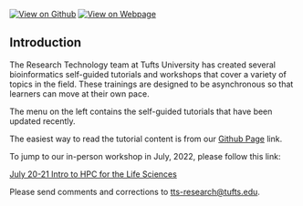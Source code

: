 [![View on Github](https://img.shields.io/badge/github-%23121011.svg?style=for-the-badge&logo=github&logoColor=white)](https://github.com/tuftsdatalab/Research_Technology_Bioinformatics)
[![View on Webpage](https://img.shields.io/badge/Google%20Chrome-4285F4?style=for-the-badge&logo=GoogleChrome&logoColor=white)](https://tuftsdatalab.github.io/Research_Technology_Bioinformatics/)

## Introduction

The Research Technology team at Tufts University has created several bioinformatics self-guided tutorials and workshops that cover a variety of topics in the field. These trainings are designed to be asynchronous so that learners can move at their own pace.

The menu on the left contains the self-guided tutorials that have been updated recently.

The easiest way to read the tutorial content is from our [Github Page](https://tuftsdatalab.github.io/Research_Technology_Bioinformatics/) link.


To jump to our in-person workshop in July, 2022, please follow this link: 

[July 20-21 Intro to HPC for the Life Sciences](https://tuftsdatalab.github.io/Research_Technology_Bioinformatics/workshops/hpcForLifeSciences_July2022/)



Please send comments and corrections to [tts-research@tufts.edu](tts-research@tufts.edu).





